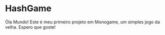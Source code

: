 # HashGame
Óla Mundo!
Este é meu primeiro projeto em Monogame, um simples jogo da velha. Espero que goste!
